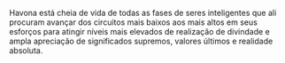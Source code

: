 ﻿Havona está cheia de vida de todas as fases de seres inteligentes que ali procuram avançar dos circuitos mais baixos aos mais altos em seus esforços para atingir níveis mais elevados de realização de divindade e ampla apreciação de significados supremos, valores últimos e realidade absoluta.